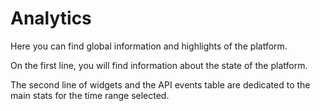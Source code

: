 # Analytics

Here you can find global information and highlights of the platform.

On the first line, you will find information about the state of the platform.

The second line of widgets and the API events table are dedicated to the main stats for the time range selected.
